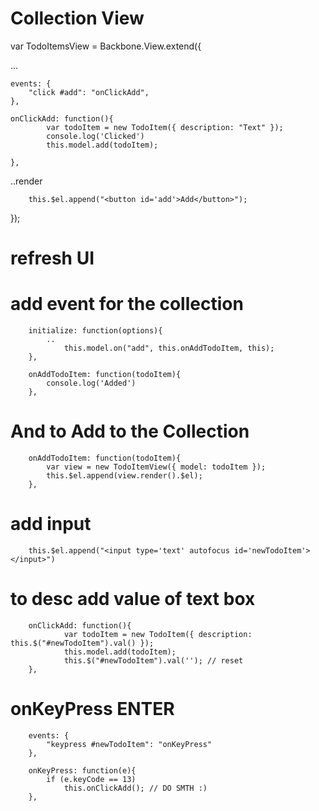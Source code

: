 

# Collection View 

var TodoItemsView = Backbone.View.extend({

... 

	events: {
		"click #add": "onClickAdd",
	},

	onClickAdd: function(){
			var todoItem = new TodoItem({ description: "Text" });
			console.log('Clicked')
			this.model.add(todoItem);
		
	},

..render 

		this.$el.append("<button id='add'>Add</button>");
});

# refresh UI 
# add event for the collection 



```
	initialize: function(options){
		.. 
			this.model.on("add", this.onAddTodoItem, this);
	},

    onAddTodoItem: function(todoItem){
		console.log('Added')
	},
```

# And to Add to the Collection

```
	onAddTodoItem: function(todoItem){
		var view = new TodoItemView({ model: todoItem });
		this.$el.append(view.render().$el);
	},
```

# add input 
```
    this.$el.append("<input type='text' autofocus id='newTodoItem'></input>")
```

# to desc add value of text box

```
	onClickAdd: function(){ 
			var todoItem = new TodoItem({ description: this.$("#newTodoItem").val() }); 
			this.model.add(todoItem);
			this.$("#newTodoItem").val(''); // reset 
	},

```

# onKeyPress ENTER 


```
	events: {
		"keypress #newTodoItem": "onKeyPress"
	},
	
	onKeyPress: function(e){
		if (e.keyCode == 13)
			this.onClickAdd(); // DO SMTH :)
	},

```

